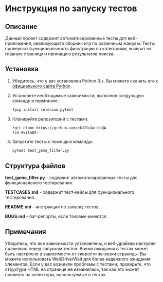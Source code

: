 # Инструкция по запуску тестов

## Описание

Данный проект содержит автоматизированные тесты для веб-приложения, реализующего сборник игр по различным жанрам. Тесты проверяют функциональность фильтрации по категориям, возврат на главную страницу и пагинацию результатов поиска.

## Установка

1. Убедитесь, что у вас установлен Python 3.x. Вы можете скачать его с [официального сайта Python](https://www.python.org/downloads/).

2. Установите необходимые зависимости, выполнив следующую команду в терминале:
   ```bash
   !pip install selenium pytest

3. Клонируйте репозиторий с тестами:
   ```bash
   !git clone https://github.com/ek12D/AvitoQA-
   !cd AvitoQA-

4. Запустите тесты с помощью команды:
   ```bash
   pytest test_game_filter.py

## Структура файлов
**test_game_filter.py** - содержит автоматизированные тесты для функционального тестирования.

**TESTCASES.md** - содержит тест-кейсы для функционального тестирования.

**README.md** - инструкция по запуску тестов.

**BUGS.md** - баг-репорты, если таковые имеются.

## Примечания
Убедитесь, что все зависимости установлены, и веб-драйвер настроен правильно перед запуском тестов.
Время ожидания в тестах может быть настроено в зависимости от скорости загрузки страницы. Вы можете использовать WebDriverWait для более надежного ожидания элементов.
Если у вас возникли проблемы с тестами, проверьте, что структура HTML на странице не изменилась, так как это может повлиять на селекторы, используемые в тестах.
